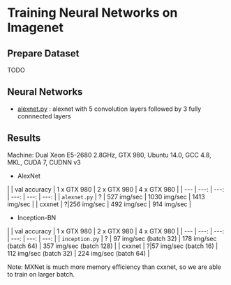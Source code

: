 # Training Neural Networks on Imagenet

## Prepare Dataset

TODO

## Neural Networks

- [alexnet.py](alexnet.py) : alexnet with 5 convolution layers followed by 3
  fully connnected layers

## Results

Machine: Dual Xeon E5-2680 2.8GHz, GTX 980, Ubuntu 14.0, GCC 4.8, MKL, CUDA
7, CUDNN v3

* AlexNet


| | val accuracy | 1 x GTX 980 | 2 x GTX 980 | 4 x GTX 980 |
| --- | ---: | ---: | ---: | ---: | ---: |
| `alexnet.py` | ? | 527 img/sec | 1030 img/sec | 1413 img/sec |
|   cxxnet    | ?|256 img/sec | 492 img/sec | 914 img/sec | 

* Inception-BN

| | val accuracy | 1 x GTX 980 | 2 x GTX 980 | 4 x GTX 980 |
| --- | ---: | ---: | ---: | ---: | ---: |
| `inception.py` | ? | 97 img/sec (batch 32) | 178 img/sec (batch 64) | 357 img/sec (batch 128) |
|   cxxnet    | ?|57 img/sec (batch 16) | 112 img/sec (batch 32) | 224 img/sec (batch 64) |

Note: MXNet is much more memory efficiency than cxxnet, so we are able to train on larger batch.
